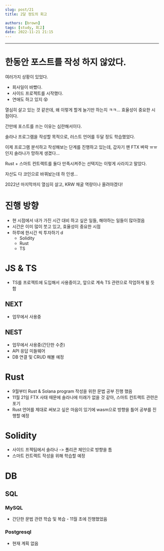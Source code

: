 ```yaml
---
slug: post/21
title: 2달 정도의 회고

authors: [brown]
tags: [study, 회고]
date: 2022-11-21 21:15
---
```


---

# 한동안 포스트를 작성 하지 않았다.

여러가지 상황이 있었다.

- 회사일이 바빴다.
- 사이드 프로젝트를 시작했다.
- 연애도 하고 있지 😵

열심히 살고 있는 것 같은데, 왜 이렇게 할게 늘기만 하는지 ㅋㅋ... 효율성이 중요한 시점이다.

간만에 포스트를 쓰는 이유는 심란해서이다.

솔라나 프로그램을 작성할 목적으로, 러스트 언어를 두달 정도 학습했었다.

이제 프로그램 분석하고 작성해보는 단계를 진행하고 있는데, 갑자기 왠 FTX 벼락 ㅠㅠ 인지 솔라나가 망하게 생겼다...

Rust + 스마트 컨트랙트를 둘다 만족시켜주는 선택지는 이렇게 사라지고 말았다.

자산도 다 코인으로 바꿔놨는데 하 인생...

2022년 마지막까지 열심히 살고, KRW 채굴 역량이나 올려야겠다!

# 진행 방향

- 현 시점에서 내가 가진 시간 대비 하고 싶은 일들, 해야하는 일들이 많아졌음
- 시간은 이미 많이 붓고 있고, 효율성이 중요한 시점
- 하루에 한시간 씩 투자하기 d
  - Solidity
  - Rust
  - TS

# JS & TS

- TS를 프로젝트에 도입해서 사용중이고, 앞으로 계속 TS 관련으로 작업하게 될 듯 함

## NEXT

- 업무에서 사용중

## NEST

- 업무에서 사용중(간단한 수준)
- API 응답 미들웨어
- DB 연결 및 CRUD 해볼 예정

# Rust

- 9월부터 Rust & Solana program 작성을 위한 문법 공부 진행 했음
- 11월 21일 FTX 사태 때문에 솔라나에 미래가 없을 것 같아, 스마트 컨트랙트 관련은 포기
- Rust 언어를 제대로 써보고 싶은 마음이 있기에 wasm으로 방향을 틀어 공부를 진행할 예정

# Solidity

- 사이드 프젝팀에서 솔라나 -> 폴리콘 체인으로 방향을 틈
- 스마트 컨트랙트 작성을 위해 학습할 예정

# DB

## SQL

### MySQL

- 간단한 문법 관련 학습 및 복습 - 11월 초에 진행했었음

### Postgresql

- 현재 계획 없음
